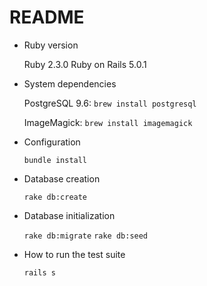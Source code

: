 # README

* Ruby version

  Ruby 2.3.0
  Ruby on Rails 5.0.1

* System dependencies
  
  PostgreSQL 9.6:
  `brew install postgresql`
  
  ImageMagick:
  `brew install imagemagick`

* Configuration

  `bundle install`
  
* Database creation

  `rake db:create`
  
* Database initialization

  `rake db:migrate`
  `rake db:seed`

* How to run the test suite

  `rails s`


